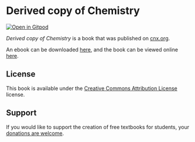 # Derived copy of Chemistry

[![Open in Gitpod](https://gitpod.io/button/open-in-gitpod.svg)](https://gitpod.io/from-referrer/)

_Derived copy of Chemistry_ is a book that was published on [cnx.org](https://cnx.org/).

An ebook can be downloaded [here](https://github.com/cnx-user-books/cnxbook-derived-copy-of-chemistry/releases/latest), and the book can be viewed online [here](https://github.com/cnx-user-books/cnxbook-derived-copy-of-chemistry/releases/latest).

## License
This book is available under the [Creative Commons Attribution License](./LICENSE) license.

## Support
If you would like to support the creation of free textbooks for students, your [donations are welcome](https://riceconnect.rice.edu/donation/support-openstax-banner).
